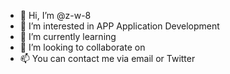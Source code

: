 - 👋 Hi, I’m @z-w-8
- 👀 I’m interested in APP Application Development
- 🌱 I’m currently learning 
- 💞️ I’m looking to collaborate on 
- 📫 You can contact me via email or Twitter

<!---
z-w-8/z-w-8 is a ✨ special ✨ repository because its `README.md` (this file) appears on your GitHub profile.
You can click the Preview link to take a look at your changes.
--->
